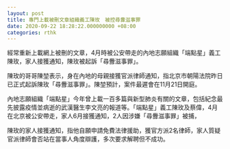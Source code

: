 ```yaml
---
layout: post
title: 專門上載被刪文章組織義工陳玫　被控尋釁滋事罪
date: 2020-09-22 18:28:22.000000000 +08:00
categories: rthk
---
```


經常重新上載網上被刪的文章，4月時被公安帶走的內地志願組織「端點星」義工陳玫，家人接獲通知，陳玫被起訴「尋釁滋事罪」。

陳玫的哥哥陳堃表示，身在內地的母親接獲官派律師通知，指北京市朝陽法院昨日已正式起訴陳玫「尋釁滋事罪」。陳堃預計，案件最遲會在11月21日開庭。

內地志願組織「端點星」今年曾上載一百多篇與新型肺炎有關的文章，包括紀念最先披露疫情並病逝的武漢醫生李文亮的報道等。「端點星」義工陳玫及蔡偉，4月在北京被公安帶走，家人6月接獲通知，2人因涉嫌「尋釁滋事罪」被捕，

陳玫的家人接獲通知，指他自願申請免費法律援助，獲官方派2名律師，家人質疑官派律師會否站在當事人角度辯護，多次要求解聘但不成功。

